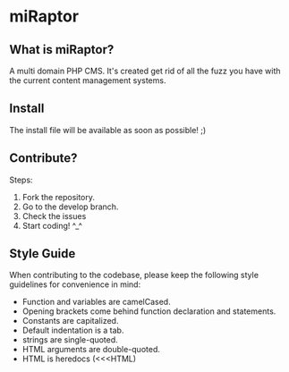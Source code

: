 miRaptor
===

What is miRaptor?
---
A multi domain PHP CMS. It's created get rid of all the fuzz you have with the current content management systems.

Install
---
The install file will be available as soon as possible! ;)

Contribute?
---
Steps:
1) Fork the repository.
2) Go to the develop branch.
3) Check the issues
4) Start coding! ^_^

Style Guide
---
When contributing to the codebase, please keep the following style guidelines for convenience in mind:
- Function and variables are camelCased.
- Opening brackets come behind function declaration and statements.
- Constants are capitalized.
- Default indentation is a tab.
- strings are single-quoted.
- HTML arguments are double-quoted.
- HTML is heredocs (<<<HTML)